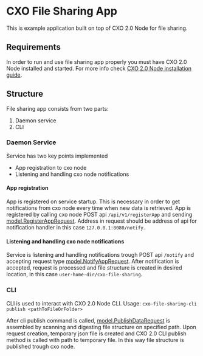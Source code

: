 # CXO File Sharing App

This is example application built on top of CXO 2.0 Node for file sharing.

## Requirements

In order to run and use file sharing app properly you must have CXO 2.0 Node installed and started.
For more info check [CXO 2.0 Node installation guide](README.md).

## Structure

File sharing app consists from two parts:

1. Daemon service 
2. CLI

### Daemon Service

Service has two key points implemented

- App registration to cxo node
- Listening and handling cxo node notifications

#### App registration

App is registered on service startup. This is necessary in order to get notifications from cxo node every time when new data is retrieved.
App is registered by calling cxo node POST api `/api/v1/registerApp` and sending [model.RegisterAppRequest](/pkg/model/model.go).
Address in request should be address of api for notification handler in this case `127.0.0.1:8080/notify`.

#### Listening and handling cxo node notifications

Service is listening and handling notifications trough POST api `/notify` and accepting request type [model.NotifyAppRequest](/pkg/model/model.go).
After notification is accepted, request is processed and file structure is created in desired location, in this case `user-home-dir/cxo-file-sharing`.

### CLI

CLI is used to interact with CXO 2.0 Node CLI. Usage: `cxo-file-sharing-cli publish <pathToFileOrFolder>`

After cli publish command is called, [model.PublishDataRequest](/pkg/model/model.go) is assembled by scanning and digesting file structure on specified path.
Upon request creation, temporary json file is created and CXO 2.0 CLI publish method is called with path to temporary file. In this way file structure is published trough cxo node.







